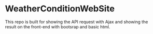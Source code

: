# WeatherConditionWebSite
This repo is built for showing the API request with Ajax and showing the result on the front-end with bootsrap and basic html.
